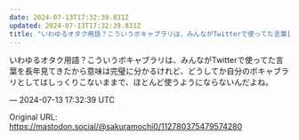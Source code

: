 ```yaml
---
date: 2024-07-13T17:32:39.831Z
updated: 2024-07-13T17:32:39.831Z
title: "いわゆるオタク用語？こういうボキャブラリは、みんながTwitterで使ってた言葉[...]"
---
```


<p>いわゆるオタク用語？こういうボキャブラリは、みんながTwitterで使ってた言葉を長年見てきたから意味は完璧に分かるけれど、どうしてか自分のボキャブラリとしてはしっくりこないままで、ほとんど使うようにならないんだよね。</p>

&mdash; 2024-07-13 17:32:39 UTC

Original URL: https://mastodon.social/@sakuramochi0/112780375479574280
